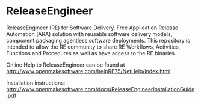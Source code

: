 # ReleaseEngineer
ReleaseEngineer (RE) for Software Delivery.  Free Application Release Automation (ARA) solution with reusable software delivery models, component packaging  agentless software deployments. This repository is intended to allow the RE community to share RE Workflows, Activities, Functions and Procedures as well as have access to the RE binaries.

Online Help to ReleaseEngineer can be found at http://www.openmakesoftware.com/helpRE75/NetHelp/index.html

Installation instructions: 
http://www.openmakesoftware.com/docs/ReleaseEngineerInstallationGuide.pdf
